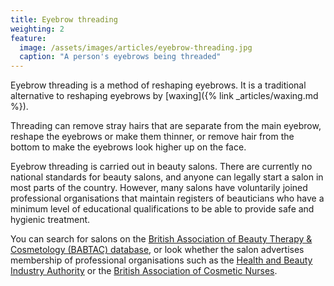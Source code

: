```yaml
---
title: Eyebrow threading
weighting: 2
feature:
  image: /assets/images/articles/eyebrow-threading.jpg
  caption: "A person's eyebrows being threaded"
---
```


Eyebrow threading is a method of reshaping eyebrows. It is a traditional alternative to reshaping eyebrows by [waxing]({% link _articles/waxing.md %}).

Threading can remove stray hairs that are separate from the main eyebrow, reshape the eyebrows or make them thinner, or  remove hair from the bottom to make the eyebrows look higher up on the face.

Eyebrow threading is carried out in beauty salons. There are currently no national standards for beauty salons, and anyone can legally start a salon in most parts of the country. However, many salons have voluntarily joined professional organisations that maintain registers of beauticians who have a minimum level of educational qualifications to be able to provide safe and hygienic treatment. 

You can search for salons on the [British Association of Beauty Therapy & Cosmetology (BABTAC) database](https://www.babtac.com/salons), or look whether the salon advertises membership of professional organisations such as the [Health and Beauty Industry Authority](https://www.habia.org/) or the [British Association of Cosmetic Nurses](https://www.bacn.org.uk/).